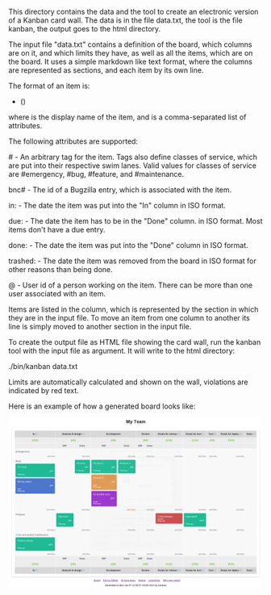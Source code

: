 This directory contains the data and the tool to create an electronic version
of a Kanban card wall. The data is in the file data.txt, the tool is
the file kanban, the output goes to the html directory.

The input file "data.txt" contains a definition of the board, which
columns are on it, and which limits they have, as well as all the items, which
are on the board. It uses a simple markdown like text format, where the
columns are represented as sections, and each item by its own line.

The format of an item is:

  * <name of item> (<attributes>)

where <name of item> is the display name of the item, and <attributes> is a
comma-separated list of attributes.

The following attributes are supported:

  #<tag> - An arbitrary tag for the item. Tags also define classes of service,
           which are put into their respective swim lanes. Valid values for
           classes of service are #emergency, #bug, #feature, and #maintenance.

  bnc#<bugzilla id> - The id of a Bugzilla entry, which is associated with the
                      item.

  in:<date> - The date the item was put into the "In" column in ISO format.

  due:<date> - The date the item has to be in the "Done" column. in ISO
               format. Most items don't have a due entry.

  done:<date> - The date the item was put into the "Done" column in ISO format.

  trashed:<date> - The date the item was removed from the board in ISO format
                   for other reasons than being done.

  @<user id> - User id of a person working on the item. There can be more than
               one user associated with an item.

Items are listed in the column, which is represented by the section in which
they are in the input file. To move an item from one column to another its line
is simply moved to another section in the input file.

To create the output file as HTML file showing the card wall, run the kanban
tool with the input file as argument. It will write to the html directory:

  ./bin/kanban data.txt

Limits are automatically calculated and shown on the wall, violations are
indicated by red text.

Here is an example of how a generated board looks like:

![Screenshot example board](screenshot-board.png)
